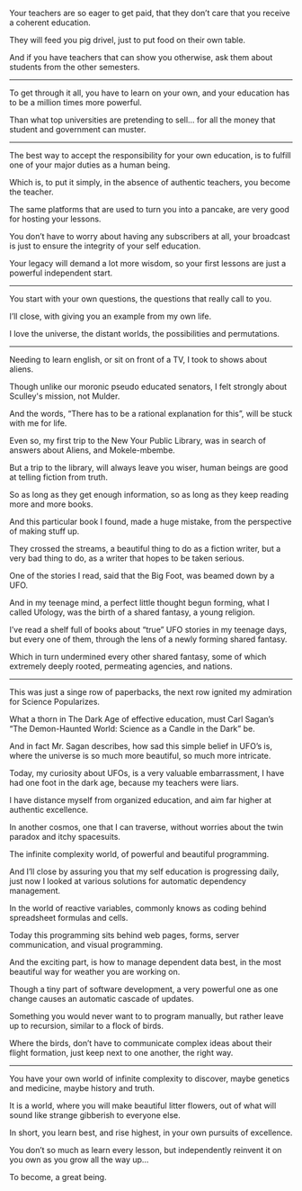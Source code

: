 Your teachers are so eager to get paid,
that they don’t care that you receive a coherent education.

They will feed you pig drivel,
just to put food on their own table.

And if you have teachers that can show you otherwise,
ask them about students from the other semesters.

---

To get through it all, you have to learn on your own,
and your education has to be a million times more powerful.

Than what top universities are pretending to sell…
for all the money that student and government can muster.

---

The best way to accept the responsibility for your own education,
is to fulfill one of your major duties as a human being.

Which is, to put it simply, in the absence of authentic teachers,
you become the teacher.

The same platforms that are used to turn you into a pancake,
are very good for hosting your lessons.

You don’t have to worry about having any subscribers at all,
your broadcast is just to ensure the integrity of your self education.

Your legacy will demand a lot more wisdom,
so your first lessons are just a powerful independent start.

---

You start with your own questions,
the questions that really call to you.

I’ll close,
with giving you an example from my own life.

I love the universe,
the distant worlds, the possibilities and permutations.

---

Needing to learn english, or sit on front of a TV,
I took to shows about aliens.

Though unlike our moronic pseudo educated senators,
I felt strongly about Sculley's mission, not Mulder.

And the words, “There has to be a rational explanation for this”,
will be stuck with me for life.

Even so, my first trip to the New Your Public Library,
was in search of answers about Aliens, and Mokele-mbembe.

But a trip to the library, will always leave you wiser,
human beings are good at telling fiction from truth.

So as long as they get enough information,
so as long as they keep reading more and more books.

And this particular book I found,
made a huge mistake, from the perspective of making stuff up.

They crossed the streams, a beautiful thing to do as a fiction writer,
but a very bad thing to do, as a writer that hopes to be taken serious.

One of the stories I read, said that the Big Foot,
was beamed down by a UFO.

And in my teenage mind, a perfect little thought begun forming,
what I called Ufology, was the birth of a shared fantasy, a young religion.

I’ve read a shelf full of books about “true” UFO stories in my teenage days,
but every one of them, through the lens of a newly forming shared fantasy.

Which in turn undermined every other shared fantasy,
some of which extremely deeply rooted, permeating agencies, and nations.

---

This was just a singe row of paperbacks,
the next row ignited my admiration for Science Popularizes.

What a thorn in The Dark Age of effective education,
must Carl Sagan’s “The Demon-Haunted World: Science as a Candle in the Dark” be.

And in fact Mr. Sagan describes, how sad this simple belief in UFO’s is,
where the universe is so much more beautiful, so much more intricate.

Today, my curiosity about UFOs, is a very valuable embarrassment,
I have had one foot in the dark age, because my teachers were liars.

I have distance myself from organized education,
and aim far higher at authentic excellence.

In another cosmos, one that I can traverse,
without worries about the twin paradox and itchy spacesuits.

The infinite complexity world,
of powerful and beautiful programming.

And I’ll close by assuring you that my self education is progressing daily,
just now I looked at various solutions for automatic dependency management.

In the world of reactive variables,
commonly knows as coding behind spreadsheet formulas and cells.

Today this programming sits behind web pages, forms,
server communication, and visual programming.

And the exciting part, is how to manage dependent data best,
in the most beautiful way for weather you are working on.

Though a tiny part of software development,
a very powerful one as one change causes an automatic cascade of updates.

Something you would never want to to program manually,
but rather leave up to recursion, similar to a flock of birds.

Where the birds, don’t have to communicate complex ideas about their flight formation,
just keep next to one another, the right way.

---

You have your own world of infinite complexity to discover,
maybe genetics and medicine, maybe history and truth.

It is a world, where you will make beautiful litter flowers,
out of what will sound like strange gibberish to everyone else.

In short, you learn best, and rise highest,
in your own pursuits of excellence.

You don’t so much as learn every lesson,
but independently reinvent it on you own as you grow all the way up…

To become,
a great being.
